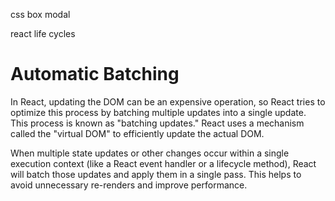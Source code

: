 css box modal

react life cycles
# Automatic Batching

In React, updating the DOM can be an expensive operation, so React tries to optimize this process by batching multiple updates into a single update. This process is known as "batching updates." React uses a mechanism called the "virtual DOM" to efficiently update the actual DOM.

When multiple state updates or other changes occur within a single execution context (like a React event handler or a lifecycle method), React will batch those updates and apply them in a single pass. This helps to avoid unnecessary re-renders and improve performance.
